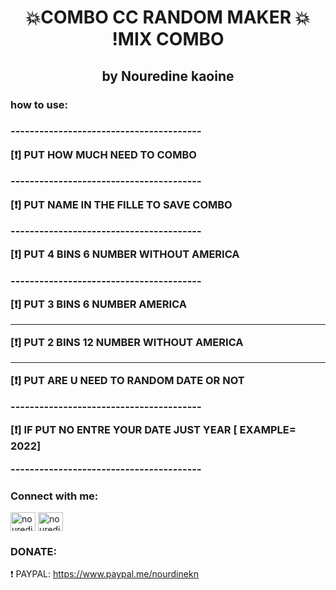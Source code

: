 
<h1 align="center"> 💥COMBO CC RANDOM MAKER 💥 !MIX COMBO </h1>
<h2 align="center"> by Nouredine kaoine</h2>



<h3 >
how to use:
<h3>

-------------‐--------‐-----------------

[❗️] PUT HOW MUCH NEED TO COMBO

-------------‐--------‐-----------------

[❗️] PUT NAME IN THE FILLE TO SAVE COMBO

-------------‐--------‐-----------------

[❗️] PUT  4 BINS 6 NUMBER  WITHOUT  AMERICA 

-------------‐--------‐-----------------

[❗️] PUT  3 BINS 6 NUMBER   AMERICA

------------------------------------------

[❗️] PUT  2 BINS 12 NUMBER  WITHOUT  AMERICA

----------------------------

[❗️] PUT  ARE U NEED TO RANDOM DATE  OR NOT

-------------‐--------‐-----------------

[❗️] IF PUT NO  ENTRE YOUR DATE
JUST  YEAR [ EXAMPLE= 2022]

-------------‐--------‐-----------------





  
<h3 align="left">Connect with me:</h3>
<p align="left">
<a href="https://instagram.com/nouredinekn" target="blank"><img align="center" src="https://raw.githubusercontent.com/rahuldkjain/github-profile-readme-generator/master/src/images/icons/Social/instagram.svg" alt="nouredinekn" height="30" width="40" /></a>
 <a href="https://t.me/n2k4n" target="blank"><img align="center" src="https://upload.wikimedia.org/wikipedia/commons/8/83/Telegram_2019_Logo.svg" alt="nouredinekn" height="30" width="40" /></a>
</p>
  <h3> DONATE: </h3>

❗️ PAYPAL:
https://www.paypal.me/nourdinekn


